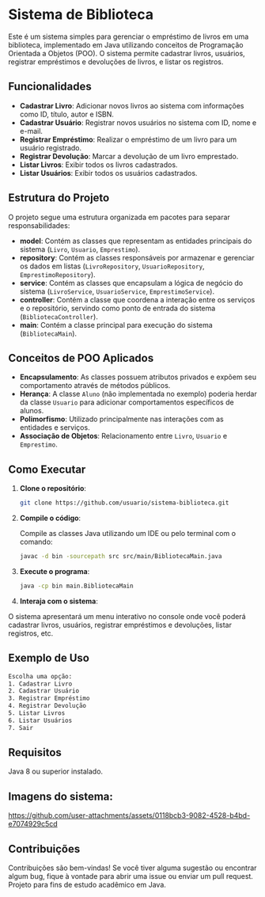 # Sistema de Biblioteca

Este é um sistema simples para gerenciar o empréstimo de livros em uma biblioteca, implementado em Java utilizando conceitos de Programação Orientada a Objetos (POO). O sistema permite cadastrar livros, usuários, registrar empréstimos e devoluções de livros, e listar os registros.

## Funcionalidades

- **Cadastrar Livro**: Adicionar novos livros ao sistema com informações como ID, título, autor e ISBN.
- **Cadastrar Usuário**: Registrar novos usuários no sistema com ID, nome e e-mail.
- **Registrar Empréstimo**: Realizar o empréstimo de um livro para um usuário registrado.
- **Registrar Devolução**: Marcar a devolução de um livro emprestado.
- **Listar Livros**: Exibir todos os livros cadastrados.
- **Listar Usuários**: Exibir todos os usuários cadastrados.

## Estrutura do Projeto

O projeto segue uma estrutura organizada em pacotes para separar responsabilidades:

- **model**: Contém as classes que representam as entidades principais do sistema (`Livro`, `Usuario`, `Emprestimo`).
- **repository**: Contém as classes responsáveis por armazenar e gerenciar os dados em listas (`LivroRepository`, `UsuarioRepository`, `EmprestimoRepository`).
- **service**: Contém as classes que encapsulam a lógica de negócio do sistema (`LivroService`, `UsuarioService`, `EmprestimoService`).
- **controller**: Contém a classe que coordena a interação entre os serviços e o repositório, servindo como ponto de entrada do sistema (`BibliotecaController`).
- **main**: Contém a classe principal para execução do sistema (`BibliotecaMain`).

## Conceitos de POO Aplicados

- **Encapsulamento**: As classes possuem atributos privados e expõem seu comportamento através de métodos públicos.
- **Herança**: A classe `Aluno` (não implementada no exemplo) poderia herdar da classe `Usuario` para adicionar comportamentos específicos de alunos.
- **Polimorfismo**: Utilizado principalmente nas interações com as entidades e serviços.
- **Associação de Objetos**: Relacionamento entre `Livro`, `Usuario` e `Emprestimo`.

## Como Executar

1. **Clone o repositório**:
   ```bash
   git clone https://github.com/usuario/sistema-biblioteca.git
   ```
2. **Compile o código**:

   Compile as classes Java utilizando um IDE ou pelo terminal com o comando:
   ```bash
   javac -d bin -sourcepath src src/main/BibliotecaMain.java
   ```
3. **Execute o programa**:
   ```bash
   java -cp bin main.BibliotecaMain
   ```
   
4. **Interaja com o sistema**:

O sistema apresentará um menu interativo no console onde você poderá cadastrar livros, usuários, registrar empréstimos e devoluções, listar registros, etc.

## Exemplo de Uso
```bash
Escolha uma opção:
1. Cadastrar Livro
2. Cadastrar Usuário
3. Registrar Empréstimo
4. Registrar Devolução
5. Listar Livros
6. Listar Usuários
7. Sair
```
## Requisitos

Java 8 ou superior instalado.

## Imagens do sistema:
https://github.com/user-attachments/assets/0118bcb3-9082-4528-b4bd-e7074929c5cd

## Contribuições

Contribuições são bem-vindas! Se você tiver alguma sugestão ou encontrar algum bug, fique à vontade para abrir uma issue ou enviar um pull request. Projeto para fins de estudo acadêmico em Java.

